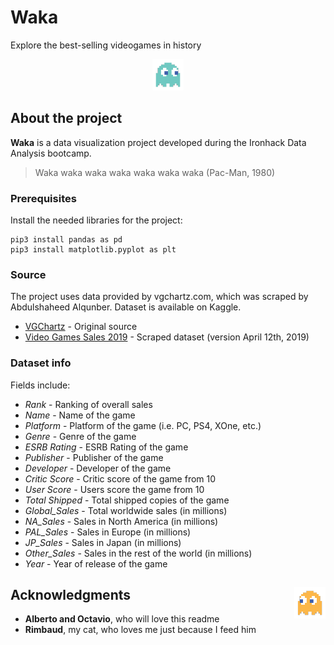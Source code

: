 # Waka
Explore the best-selling videogames in history

<p align="center"><img src="images/blue_ghost.png"></p>

## About the project

**Waka** is a data visualization project developed during the Ironhack Data Analysis bootcamp.

> Waka waka waka waka waka waka waka (Pac-Man, 1980)

### Prerequisites

Install the needed libraries for the project:

```
pip3 install pandas as pd
pip3 install matplotlib.pyplot as plt
```

### Source

The project uses data provided by vgchartz.com, which was scraped by Abdulshaheed Alqunber. Dataset is available on Kaggle.

- [VGChartz](http://www.vgchartz.com/gamedb/) - Original source
- [Video Games Sales 2019](https://www.kaggle.com/ashaheedq/video-games-sales-2019) - Scraped dataset (version April 12th, 2019)

### Dataset info

Fields include:

- *Rank* - Ranking of overall sales
- *Name* - Name of the game
- *Platform* - Platform of the game (i.e. PC, PS4, XOne, etc.)
- *Genre* - Genre of the game
- *ESRB Rating* - ESRB Rating of the game
- *Publisher* - Publisher of the game
- *Developer* - Developer of the game
- *Critic Score* - Critic score of the game from 10
- *User Score* - Users score the game from 10
- *Total Shipped* - Total shipped copies of the game
- *Global_Sales* - Total worldwide sales (in millions)
- *NA_Sales* - Sales in North America (in millions)
- *PAL_Sales* - Sales in Europe (in millions)
- *JP_Sales* - Sales in Japan (in millions)
- *Other_Sales* - Sales in the rest of the world (in millions)
- *Year* - Year of release of the game

## Acknowledgments <img align="right" src="images/orange_ghost.png">

- **Alberto and Octavio**, who will love this readme
- **Rimbaud**, my cat, who loves me just because I feed him

